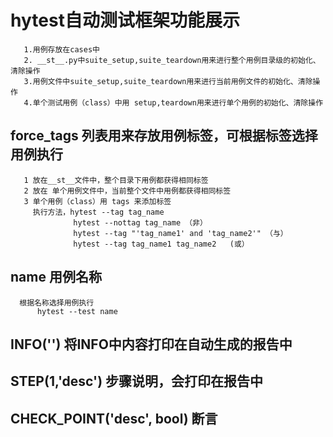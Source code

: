 # hytest自动测试框架功能展示
       1.用例存放在cases中
       2. __st__.py中suite_setup,suite_teardown用来进行整个用例目录级的初始化、清除操作
       3.用例文件中suite_setup,suite_teardown用来进行当前用例文件的初始化、清除操作
       4.单个测试用例（class）中用 setup,teardown用来进行单个用例的初始化、清除操作
## force_tags 列表用来存放用例标签，可根据标签选择用例执行
       1 放在__st__文件中，整个目录下用例都获得相同标签
       2 放在 单个用例文件中，当前整个文件中用例都获得相同标签
       3 单个用例（class）用 tags 来添加标签
         执行方法，hytest --tag tag_name
                  hytest --nottag tag_name （非）
                  hytest --tag "'tag_name1' and 'tag_name2'" （与）
                  hytest --tag tag_name1 tag_name2   (或）
 ## name 用例名称
      根据名称选择用例执行
          hytest --test name
 ## INFO('') 将INFO中内容打印在自动生成的报告中
 ## STEP(1,'desc') 步骤说明，会打印在报告中
 ## CHECK_POINT('desc', bool) 断言
